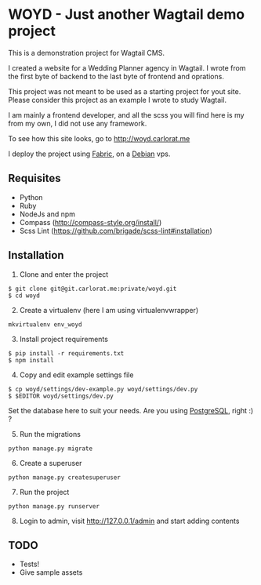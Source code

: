 # WOYD - Just another Wagtail demo project

This is a demonstration project for Wagtail CMS.

I created a website for a Wedding Planner agency in Wagtail.
I wrote from the first byte of backend to the last byte of frontend and oprations.

This project was not meant to be used as a starting project for yout site.
Please consider this project as an example I wrote to study Wagtail.

I am mainly a frontend developer, and all the scss you will find here
is my from my own, I did not use any framework.

To see how this site looks, go to http://woyd.carlorat.me

I deploy the project using [Fabric](http://www.fabfile.org/), on a [Debian](http://www.debian.org/) vps.

## Requisites

* Python
* Ruby
* NodeJs and npm
* Compass (http://compass-style.org/install/)
* Scss Lint (https://github.com/brigade/scss-lint#installation)

## Installation


1. Clone and enter the project

  ```
  $ git clone git@git.carlorat.me:private/woyd.git
  $ cd woyd
  ```

2. Create a virtualenv (here I am using virtualenvwrapper)

  ```
  mkvirtualenv env_woyd
  ```

3. Install project requirements

  ```
  $ pip install -r requirements.txt
  $ npm install
  ```

4. Copy and edit example settings file

  ```
  $ cp woyd/settings/dev-example.py woyd/settings/dev.py
  $ $EDITOR woyd/settings/dev.py
  ```

  Set the database here to suit your needs. Are you using [PostgreSQL](http://www.postgresql.org), right :) ?

5. Run the migrations

  ```
  python manage.py migrate
  ```

6. Create a superuser

  ```
  python manage.py createsuperuser
  ```

7. Run the project

  ```
  python manage.py runserver
  ```

8. Login to admin, visit http://127.0.0.1/admin and start adding contents


## TODO

* Tests!
* Give sample assets


